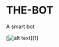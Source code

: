 # THE-BOT
A smart bot

[![alt text][1.1]][1]

[1.1]: https://png.icons8.com/slack/color/91/000000 (twitter icon with padding)
